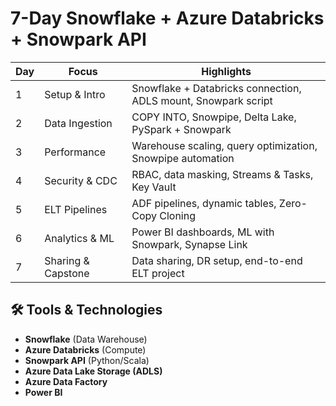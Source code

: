# 7-Day Snowflake + Azure Databricks + Snowpark API 

| Day | Focus | Highlights |
|-----|-------|------------|
| 1 | Setup & Intro | Snowflake + Databricks connection, ADLS mount, Snowpark script |
| 2 | Data Ingestion | COPY INTO, Snowpipe, Delta Lake, PySpark + Snowpark |
| 3 | Performance | Warehouse scaling, query optimization, Snowpipe automation |
| 4 | Security & CDC | RBAC, data masking, Streams & Tasks, Key Vault |
| 5 | ELT Pipelines | ADF pipelines, dynamic tables, Zero-Copy Cloning |
| 6 | Analytics & ML | Power BI dashboards, ML with Snowpark, Synapse Link |
| 7 | Sharing & Capstone | Data sharing, DR setup, end-to-end ELT project |


## 🛠 Tools & Technologies

- **Snowflake** (Data Warehouse)
- **Azure Databricks** (Compute)
- **Snowpark API** (Python/Scala)
- **Azure Data Lake Storage (ADLS)**
- **Azure Data Factory**
- **Power BI**


